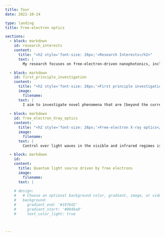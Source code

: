 ```yaml
---
title: Tour
date: 2022-10-24

type: landing
title: Free-electron optics

sections:
  - block: markdown
    id: research_interests
    content:
      title: "<h2 style='font-size: 26px;'>Research Interests</h2>"
      text: |
        My research focuses on free-electron-driven nanophotonics, including free-electron radiation and the interaction of free electrons with the near-field of light. I aim to develop mechanisms to enhance the coupling strength between free electrons and light, and deepen our understanding of quantum phenomena in this field. Beyond fundamental investigations, I strive to propose new applications that leverage advances in quantum materials and quantum technologies. ![roadmap](Research_dir.jpg) 

  - block: markdown
    id: first_principle_investigation
    content:
      title: "<h2 style='font-size: 26px;'>First principle investigation of free-electron quantum radiation</h2>"
      image:        
        filename: 
      text: |
        I aim to investigate novel phenomena that are [beyond the current understanding](/tag/fundamental-breakthrough/) in the field of free-electron optics. Specifically, I am interested in exploring the radiation generated by quantum electrons. The quantum properties of free electrons have been extensively studied in the context of electron microscopy, particularly since Nobel Laureate [Ahmed Zewail's](https://en.wikipedia.org/wiki/Ahmed_Zewail) pioneering research on the interaction between free electrons and the near-field of light in 2009. In the quantum regime, electrons display wave-like properties, such as coherence and phase, rather than behaving as discrete particles. The impact of these quantum properties on radiation remains incompletely understood, and I aim to leverage these aspects to generate [novel electron radition phenomena](/tag/free-electron-quantum-optics/) and revolutionize the next generation of compact light sources.<br><img src="/elephoentangle.jpg" alt="roadmap" style="width: 50%;" />
  
  - block: markdown
    id: free_electron_Xray_optics
    content:
      title: "<h2 style='font-size: 26px;'>Free-electron X-ray optics</h2>"
      image:        
        filename: 
      text: |
        Control over light waves in the visible and infrared regimes is ubiquitous in a vast range of applications, and typically relies on widely available optical components. However, analogous optical elements for X-rays are usually inefficient and challenging to fabricate. We propose [generating shaped X-rays](/tag/free-electron-x-ray-optics/) directly from free electrons interacting with nanomaterials. X-ray focused beam and Airy beams have proposed, mediated by van der Waals heterostructures. Looking forward, we aim to develop novel schemes that help bypass the noted limitations of current X-ray optics technology. ![roadmap](causticXrays.jpg)

  - block: markdown
    id: 
    content:
      title: Quantum light source driven by free electrons
      image:        
        filename: 
      text: | 
      
    # design:
    #   # Choose an optional background color, gradient, image, or video
    #   background:
    #     gradient_end: '#1976d2'
    #     gradient_start: '#004ba0'
    #     text_color_light: true



---
```

